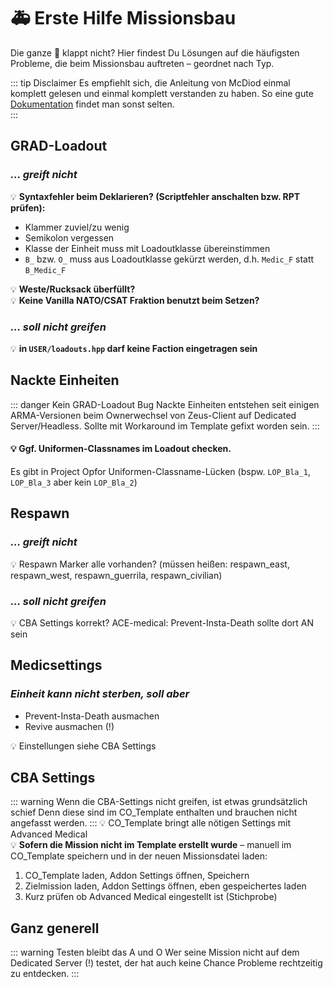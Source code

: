 # :ambulance: Erste Hilfe Missionsbau

Die ganze :poop: klappt nicht?
Hier findest Du Lösungen auf die häufigsten Probleme, die beim Missionsbau auftreten – geordnet nach Typ.

::: tip Disclaimer
Es empfiehlt sich, die Anleitung von McDiod einmal komplett gelesen und einmal komplett verstanden zu haben. So eine gute [Dokumentation](https://github.com/gruppe-adler/co_template.vr/wiki) findet man sonst selten.  
:::

## GRAD-Loadout
### _… greift nicht_

:bulb: **Syntaxfehler beim Deklarieren? (Scriptfehler anschalten bzw. RPT prüfen):**
* Klammer zuviel/zu wenig
* Semikolon vergessen
* Klasse der Einheit muss mit Loadoutklasse übereinstimmen
* `B_` bzw. `O_` muss aus Loadoutklasse gekürzt werden, d.h. `Medic_F` statt `B_Medic_F`

:bulb: **Weste/Rucksack überfüllt?**  
:bulb: **Keine Vanilla NATO/CSAT Fraktion benutzt beim Setzen?**


### _… soll nicht greifen_

:bulb: **in `USER/loadouts.hpp` darf keine Faction eingetragen sein**  
  


## Nackte Einheiten
::: danger Kein GRAD-Loadout Bug
Nackte Einheiten entstehen seit einigen ARMA-Versionen beim Ownerwechsel von Zeus-Client auf Dedicated Server/Headless. Sollte mit Workaround im Template gefixt worden sein.
:::
#### :bulb: Ggf. Uniformen-Classnames im Loadout checken. 
Es gibt in Project Opfor Uniformen-Classname-Lücken (bspw. `LOP_Bla_1`, `LOP_Bla_3` aber kein `LOP_Bla_2`)


## Respawn
### _… greift nicht_
:bulb: Respawn Marker alle vorhanden? (müssen heißen: respawn_east, respawn_west, respawn_guerrila, respawn_civilian)

### _… soll nicht greifen_
:bulb: CBA Settings korrekt? ACE-medical: Prevent-Insta-Death sollte dort AN sein


## Medicsettings
### _Einheit kann nicht sterben, soll aber_
* Prevent-Insta-Death ausmachen
* Revive ausmachen (!)

:bulb: Einstellungen siehe CBA Settings

## CBA Settings
::: warning Wenn die CBA-Settings nicht greifen, ist etwas grundsätzlich schief
Denn diese sind im CO_Template enthalten und brauchen nicht angefasst werden.
:::
:bulb: CO_Template bringt alle nötigen Settings mit Advanced Medical  
:bulb: **Sofern die Mission nicht im Template erstellt wurde** – manuell im CO_Template speichern und in der neuen Missionsdatei laden: 
1. CO_Template laden, Addon Settings öffnen, Speichern
2. Zielmission laden, Addon Settings öffnen, eben gespeichertes laden
3. Kurz prüfen ob Advanced Medical eingestellt ist (Stichprobe)

## Ganz generell
::: warning Testen bleibt das A und O
Wer seine Mission nicht auf dem Dedicated Server (!) testet, der hat auch keine Chance Probleme rechtzeitig zu entdecken.
:::